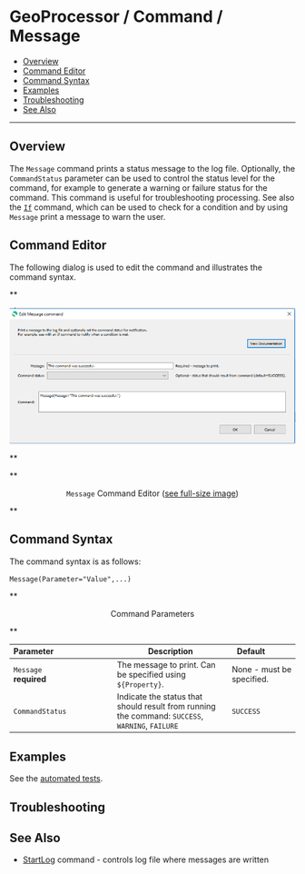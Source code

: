 # GeoProcessor / Command / Message #

*   [Overview](#overview)
*   [Command Editor](#command-editor)
*   [Command Syntax](#command-syntax)
*   [Examples](#examples)
*   [Troubleshooting](#troubleshooting)
*   [See Also](#see-also)

-------------------------

## Overview ##

The `Message` command prints a status message to the log file.  Optionally, the
`CommandStatus` parameter can be used to control the status level for the command, for example to
generate a warning or failure status for the command.  This command is useful for troubleshooting
processing. See also the [`If`](../If/If.md) command, which can be used to check for a condition and by using
`Message` print a message to warn the user.

## Command Editor ##

The following dialog is used to edit the command and illustrates the command syntax.

**<p style="text-align: center;">
![Message](Message.png)
</p>**

**<p style="text-align: center;">
`Message` Command Editor (<a href="../Message.png">see full-size image</a>)
</p>**

## Command Syntax ##

The command syntax is as follows:

```text
Message(Parameter="Value",...)
```
**<p style="text-align: center;">
Command Parameters
</p>**

| **Parameter**&nbsp;&nbsp;&nbsp;&nbsp;&nbsp;&nbsp;&nbsp;&nbsp;&nbsp;&nbsp;&nbsp;&nbsp;&nbsp;&nbsp;&nbsp;&nbsp;&nbsp;&nbsp;&nbsp;&nbsp;&nbsp;&nbsp;&nbsp;&nbsp;&nbsp;&nbsp; | **Description** | **Default**&nbsp;&nbsp;&nbsp;&nbsp;&nbsp;&nbsp;&nbsp;&nbsp;&nbsp;&nbsp; |
| --------------|-----------------|----------------- |
| `Message`<br>**required** | The message to print.  Can be specified using `${Property}`. | None - must be specified. |
| `CommandStatus` | Indicate the status that should result from running the command:  `SUCCESS`, `WARNING`, `FAILURE` | `SUCCESS` |

## Examples ##

See the [automated tests](https://github.com/OpenWaterFoundation/owf-app-geoprocessor-python-test/tree/main/test/commands/Message).

## Troubleshooting ##

## See Also ##

*   [StartLog](../StartLog/StartLog.md) command - controls log file where messages are written
